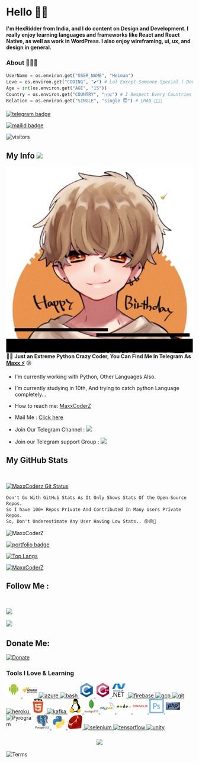 # Hello 👋🏻

<b>I'm HexRidder from India, and I do content on Design and Development. I really enjoy learning languages and frameworks like React and React Native, as well as work in WordPress. I also enjoy wireframing, ui, ux, and design in general.</b>

### About 🙋🏻‍♂️
```python
UserName = os.environ.get("USER_NAME", "Heiman")
Love = os.environ.get("CODING", "💕") # Lol Except Someone Special ( Don't Ask Who Is It )
Age = int(os.environ.get("AGE", "15"))
Country = os.environ.get("COUNTRY", "🇮🇳") # I Respect Every Countries Soviernity(Republic)
Relation = os.environ.get("SINGLE", "single 😇") # LMAO 🤣🤣🤣
```
#### 
[![telegram badge](https://img.shields.io/badge/@MaxxcoderZ-30302f?style=for-the-badge&logo=telegram)](https://t.me/MaxxCoderZ)

[![mailid badge](https://img.shields.io/badge/MaxxCoderZ-30302f?style=for-the-badge&logo=gmail)](mailto:Hexrider2008@gmail.com)

![visitors](https://visitor-badge.laobi.icu/badge?page_id=MaxxCoderZ)


## My Info <img src="https://github.com/HeimanPictures/HeimanPictures/blob/main/Design/Hi.gif" width="30px"></h2>

<img align="right" alt="cmulay | Read Book" src="https://github.com/MaxxCoderZ/MaxxCoderZ/blob/main/20210525_213823.png"/>

##

👋🏻 <b>Just an Extreme Python Crazy Coder, You Can Find Me In Telegram As [Maxx ⚡](https://telegram.me/MaxxCoderZ)</b> 😝

- I’m currently working with Python, Other Languages Also.

- I’m currently studying in 10th, And trying to catch python Language completely...

- How to reach me: [MaxxCoderZ](https://telegram.me/MaxxcoderZ)

- Mail Me : [Click here](mailto:Hexrider2008@gmail.com)

- Join Our Telegram Channel : <a href="https://t.me/CoderzHEX"><img src="https://img.shields.io/badge/Telegram-Join%20Telegram%20Channel-blue.svg?logo=telegram"></a>

- Join our Telegram support Group : <a href="https://t.me/CoderzSupport"><img src="https://img.shields.io/badge/Telegram-Join%20Telegram%20Group-blue.svg?logo=telegram"></a>


## My GitHub Stats


<br>
    
[![MaxxCoderz Git Status](https://github-readme-stats.vercel.app/api?username=MaxxCoderZ&include_all_commits=true&count_private=true&theme=highcontrast)](https://github.com/MaxxCoderZ)

```
Don't Go With GitHub Stats As It Only Shows Stats Of the Open-Source Repos. 
So I have 100+ Repos Private And Contributed In Many Users Private Repos.
So, Don't Underestimate Any User Having Low Stats.. 😝😝🤪
```

<p><img align="center" src="https://github-readme-streak-stats.herokuapp.com/?user=MaxxCoderZ&" alt="MaxxCoderZ" /></p>

[![portfolio badge](https://img.shields.io/badge/Check_out_my-portfolio-rblue?style=for-the-badge&logo=git&logoColor=white)](http://www.NexonHEX.weebly.Com/)


[![Top Langs](https://github-readme-stats.vercel.app/api/top-langs/?username=MaxxCoderZ&layout=compact&theme=radical)](https://github.com/MaxxCoderZ)


<p align="left"> <a href="https://github.com/ryo-ma/github-profile-trophy"><img src="https://github-profile-trophy.vercel.app/?username=MaxxCoderZ" alt="MaxxCoderZ" /></a> </p>

    
## Follow Me :

<br>

<p align="left">
<a href="https://telegram.me/MaxxCoderZ"><img src="https://img.shields.io/badge/MySelf-MaxxCoderZ-blue?style=for-the-badge&logo=telegram"></a>
</p>
<p align="left">
<a href="https://github.com/MaxxCoderZ"><img src="https://img.shields.io/badge/GitHub-Follow%20on%20GitHub-active.svg?style=for-the-badge&logo=github"></a>
</p>


## Donate Me:
[![Donate](https://img.shields.io/badge/Donate%20Us-Donate-darkgreen?style=for-the-badge)](http://Telegram.me/MaxxCoderZ)


#####

<h3 align="left">Tools I Love & Learning</h3>


<p align="left"> <a href="https://developer.android.com" target="_blank"> <img src="https://raw.githubusercontent.com/devicons/devicon/master/icons/android/android-original-wordmark.svg" alt="android" width="40" height="40"/> </a> <a href="https://aws.amazon.com" target="_blank"> <img src="https://raw.githubusercontent.com/devicons/devicon/master/icons/amazonwebservices/amazonwebservices-original-wordmark.svg" alt="aws" width="40" height="40"/> </a> <a href="https://azure.microsoft.com/en-in/" target="_blank"> <img src="https://www.vectorlogo.zone/logos/microsoft_azure/microsoft_azure-icon.svg" alt="azure" width="40" height="40"/> </a> <a href="https://www.gnu.org/software/bash/" target="_blank"> <img src="https://www.vectorlogo.zone/logos/gnu_bash/gnu_bash-icon.svg" alt="bash" width="40" height="40"/> </a> <a href="https://www.cprogramming.com/" target="_blank"> <img src="https://raw.githubusercontent.com/devicons/devicon/master/icons/c/c-original.svg" alt="c" width="40" height="40"/> </a> <a href="https://www.w3schools.com/cpp/" target="_blank"> <img src="https://raw.githubusercontent.com/devicons/devicon/master/icons/cplusplus/cplusplus-original.svg" alt="cplusplus" width="40" height="40"/> </a> <a href="https://dotnet.microsoft.com/" target="_blank"> <img src="https://raw.githubusercontent.com/devicons/devicon/master/icons/dot-net/dot-net-original-wordmark.svg" alt="dotnet" width="40" height="40"/> </a> <a href="https://firebase.google.com/" target="_blank"> <img src="https://www.vectorlogo.zone/logos/firebase/firebase-icon.svg" alt="firebase" width="40" height="40"/> </a> <a href="https://cloud.google.com" target="_blank"> <img src="https://www.vectorlogo.zone/logos/google_cloud/google_cloud-icon.svg" alt="gcp" width="40" height="40"/> </a> <a href="https://git-scm.com/" target="_blank"> <img src="https://www.vectorlogo.zone/logos/git-scm/git-scm-icon.svg" alt="git" width="40" height="40"/> </a> <a href="https://heroku.com" target="_blank"> <img src="https://www.vectorlogo.zone/logos/heroku/heroku-icon.svg" alt="heroku" width="40" height="40"/> </a> <a href="https://www.w3.org/html/" target="_blank"> <img src="https://raw.githubusercontent.com/devicons/devicon/master/icons/html5/html5-original-wordmark.svg" alt="html5" width="40" height="40"/> </a> <a href="https://kafka.apache.org/" target="_blank"> <img src="https://www.vectorlogo.zone/logos/apache_kafka/apache_kafka-icon.svg" alt="kafka" width="40" height="40"/> </a> <a href="https://www.linux.org/" target="_blank"> <img src="https://raw.githubusercontent.com/devicons/devicon/master/icons/linux/linux-original.svg" alt="linux" width="40" height="40"/> </a> <a href="https://www.mongodb.com/" target="_blank"> <img src="https://raw.githubusercontent.com/devicons/devicon/master/icons/mongodb/mongodb-original-wordmark.svg" alt="mongodb" width="40" height="40"/> </a> <a href="https://www.mysql.com/" target="_blank"> <img src="https://raw.githubusercontent.com/devicons/devicon/master/icons/mysql/mysql-original-wordmark.svg" alt="mysql" width="40" height="40"/> </a> <a href="https://nodejs.org" target="_blank"> <img src="https://raw.githubusercontent.com/devicons/devicon/master/icons/nodejs/nodejs-original-wordmark.svg" alt="nodejs" width="40" height="40"/> </a> <a href="https://www.oracle.com/" target="_blank"> <img src="https://raw.githubusercontent.com/devicons/devicon/master/icons/oracle/oracle-original.svg" alt="oracle" width="40" height="40"/> </a> <a href="https://www.photoshop.com/en" target="_blank"> <img src="https://raw.githubusercontent.com/devicons/devicon/master/icons/photoshop/photoshop-line.svg" alt="photoshop" width="40" height="40"/> </a> <a href="https://www.php.net" target="_blank"> <img src="https://raw.githubusercontent.com/devicons/devicon/master/icons/php/php-original.svg" alt="php" width="40" height="40"/> </a> <a href="https://www.postgresql.org" target="_blank"> <img src="https://raw.githubusercontent.com/devicons/devicon/master/icons/postgresql/postgresql-original-wordmark.svg" alt="postgresql" width="40" height="40"/> </a> <a href="https://www.python.org" target="_blank"> <img src="https://raw.githubusercontent.com/devicons/devicon/master/icons/python/python-original.svg" alt="python" width="40" height="40"/> </a> <a href="https://www.ruby-lang.org/en/" target="_blank"> <img src="https://raw.githubusercontent.com/devicons/devicon/master/icons/ruby/ruby-original.svg" alt="ruby" width="40" height="40"/> </a> <a href="https://www.selenium.dev" target="_blank"> <img src="https://raw.githubusercontent.com/detain/svg-logos/780f25886640cef088af994181646db2f6b1a3f8/svg/selenium-logo.svg" alt="selenium" width="40" height="40"/> </a> <a href="https://www.tensorflow.org" target="_blank"> <img src="https://www.vectorlogo.zone/logos/tensorflow/tensorflow-icon.svg" alt="tensorflow" width="40" height="40"/> </a> <a href="https://unity.com/" target="_blank"> <img src="https://www.vectorlogo.zone/logos/unity3d/unity3d-icon.svg" alt="unity" width="40" height="40"/> <a href="https://docs.pyrogram.org/" target="_blank"></a> <img align="left" alt="Pyrogram" width="78px" src="https://i.imgur.com/BOgY9ai.png"></a> </p>


#####

<p align="center">
    <img src="https://img.shields.io/badge/Thanks%20For-Visiting%20❤-red?style=for-the-badge&logo=github"/>
</p>


<img align="left" alt="Terms" width="130px" src="https://img.shields.io/badge/*%20Not%20Applied%20For%20Some%20Users-⚠️%20TERMS-orange?style=for-the-badge&logo="/>

